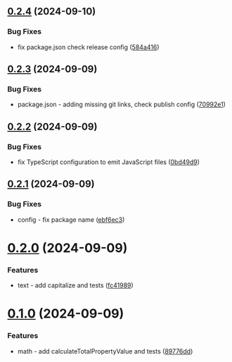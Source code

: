 ## [0.2.4](https://github.com/hijuliancode/elevationteam-utils/compare/v0.2.3...v0.2.4) (2024-09-10)


### Bug Fixes

* fix package.json check release config ([584a416](https://github.com/hijuliancode/elevationteam-utils/commit/584a41637c95dfae640803e3900912275f26ad1a))

## [0.2.3](https://github.com/hijuliancode/elevationteam-utils/compare/v0.2.2...v0.2.3) (2024-09-09)


### Bug Fixes

* package.json - adding missing git links, check publish config ([70992e1](https://github.com/hijuliancode/elevationteam-utils/commit/70992e147a3f50f12b914f20108dcedc525adb64))

## [0.2.2](https://github.com/hijuliancode/elevation-utils/compare/v0.2.1...v0.2.2) (2024-09-09)


### Bug Fixes

* fix TypeScript configuration to emit JavaScript files ([0bd49d9](https://github.com/hijuliancode/elevation-utils/commit/0bd49d96aa871fe53ecd12fe3ea40c9e0caccf73))

## [0.2.1](https://github.com/hijuliancode/elevation-utils/compare/v0.2.0...v0.2.1) (2024-09-09)


### Bug Fixes

* config - fix package name ([ebf6ec3](https://github.com/hijuliancode/elevation-utils/commit/ebf6ec3ca49c7fe379c753a270d14b7b1044e96f))

# [0.2.0](https://github.com/hijuliancode/elevation-utils/compare/v0.1.0...v0.2.0) (2024-09-09)


### Features

* text - add capitalize and tests ([fc41989](https://github.com/hijuliancode/elevation-utils/commit/fc419897378b3e5afe43adac9d635e666f58416e))

# [0.1.0](https://github.com/hijuliancode/elevation-utils/compare/v0.0.0...v0.1.0) (2024-09-09)


### Features

* math - add calculateTotalPropertyValue and tests ([89776dd](https://github.com/hijuliancode/elevation-utils/commit/89776dd72e3e735e71dfa43c111623e06d63c0ff))
